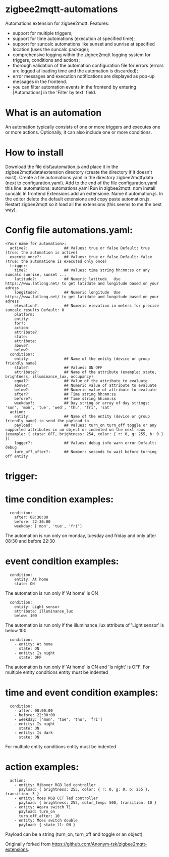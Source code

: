 # zigbee2mqtt-automations
Automations extension for zigbee2mqtt.
Features:
- support for multiple triggers;
- support for time automations (execution at specified time);
- support for suncalc automations like sunset and sunrise at specified location (uses the suncalc package);
- comprehensive logging within the zigbee2mqtt logging system for triggers, conditions and actions;
- thorough validation of the automation configuration file for errors (errors are logged at loading time and the automation is discarded);
- error messages and execution notifications are displayed as pop-up messages in the frontend.
- you can filter automation events in the frontend by entering [Automations] in the 'Filter by text' field. 
  
# What is an automation
An automation typically consists of one or more triggers and executes one or more actions.
Optionally, it can also include one or more conditions.

# How to install
Download the file dist\automation.js and place it in the zigbee2mqtt\data\extension directory (create the directory if it doesn't exist).
Create a file automations.yaml in the directory zigbee2mqtt\data (next to configuration.yaml).
Add to the end of the file configuration.yaml this line: automations: automations.yaml
Run in zigbee2mqtt: npm install suncalc
In frontend Extensions add an extensione. Name it automation.js. In the editor delete the default extensione and copy paste automation.js.
Restart zigbee2mqtt so it load all the extensions (this seems to me the best way).

# Config file automations.yaml:

```
<Your name for automation>:
  active?:                ## Values: true or false Default: true (true: the automation is active)
  execute_once?:          ## Values: true or false Default: false (true: the automatione is executed only once)
  trigger: 
    time?:                ## Values: time string hh:mm:ss or any suncalc sunrise, sunset ... 
    latitude?:            ## Numeric latitude   Use https://www.latlong.net/ to get latidute and longitude based on your adress
    longitude?:           ## Numeric longitude  Use https://www.latlong.net/ to get latidute and longitude based on your adress
    elevation?:           ## Numeric elevation in meters for precise suncalc results Default: 0
    platform:
    entity: 
    for?: 
    action: 
    attribute?: 
    state: 
    attribute:
    above?:
    below?:
  condition?:
    entity:               ## Name of the entity (device or group friendly name)
    state?:               ## Values: ON OFF 
    attribute?:           ## Name of the attribute (example: state, brightness, illuminance_lux, occupancy)
    equal?:               ## Value of the attribute to evaluate
    above?:               ## Numeric value of attribute to evaluate
    below?:               ## Numeric value of attribute to evaluate
    after?:               ## Time string hh:mm:ss
    before?:              ## Time string hh:mm:ss
    weekday?:             ## Day string or array of day strings: 'sun', 'mon', 'tue', 'wed', 'thu', 'fri', 'sat'
  action: 
    entity:               ## Name of the entity (device or group friendly name) to send the payload to
    payload:              ## Values: turn_on turn_off toggle or any supported attributes in an object or indented on the next rows (example: { state: OFF, brightness: 254, color: { r: 0, g: 255, b: 0 } })
    logger?:              ## Values: debug info warn error Default: debug
    turn_off_after?:      ## Number: seconds to wait before turning off entity
```

# trigger:

# time condition examples:
```
  condition:
    after: 08:30:00
    before: 22:30:00
    weekday: ['mon', 'tue', 'fri']
```
The automation is run only on monday, tuesday and friday and only after 08:30 and before 22:30

# event condition examples:
```
  condition:
    entity: At home
    state: ON
```
The automation is run only if 'At home' is ON

```
  condition:
    entity: Light sensor
    attribute: illuminance_lux
    below: 100
```
The automation is run only if the illuminance_lux attribute of 'Light sensor' is below 100.

```
  condition:
    - entity: At home
      state: ON
    - entity: Is night
      state: OFF
```
The automation is run only if 'At home' is ON and 'Is night' is OFF.
For multiple entity conditions entity must be indented

# time and event condition examples:
```
  condition:
    - after: 08:00:00
    - before: 22:30:00
    - weekday: ['mon', 'tue', 'thu', 'fri']
    - entity: Is night
      state: ON
    - entity: Is dark
      state: ON
```
For multiple entity conditions entity must be indented

# action examples:
```
  action:
    - entity: Miboxer RGB led controller
      payload: { brightness: 255, color: { r: 0, g: 0, b: 255 }, transition: 5 }
    - entity: Moes RGB CCT led controller
      payload: { brightness: 255, color_temp: 500, transition: 10 }
    - entity: Aqara switch T1
      payload: turn_on
      turn_off_after: 10
    - entity: Moes switch double
      payload: { state_l1: ON }
```
Payload can be a string (turn_on, turn_off and toggle or an object)

Originally forked from https://github.com/Anonym-tsk/zigbee2mqtt-extensions.
